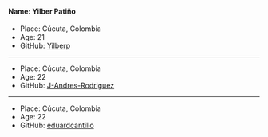 ﻿#### Name: Yilber Patiño

- Place: Cúcuta, Colombia
- Age: 21
- GitHub: [Yilberp](https://github.com/Yilberp)

---------

- Place: Cúcuta, Colombia
- Age: 22
- GitHub: [J-Andres-Rodriguez](https://github.com/J-Andres-Rodriguez)

---------

- Place: Cúcuta, Colombia
- Age: 22
- GitHub: [eduardcantillo](https://github.com/eduardcantillo)


